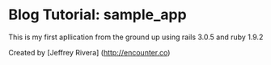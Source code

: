# Blog Tutorial: sample_app 

This is my first apllication from the ground up using rails 3.0.5 and ruby 1.9.2

Created by [Jeffrey Rivera] (http://encounter.co)


